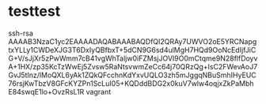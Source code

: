 # testtest


ssh-rsa AAAAB3NzaC1yc2EAAAADAQABAAABAQDfQI2QRAy7UWVO2oE5YRCNapgtxYLLy1CWDeXJG3T6DxIyQBfbxT+5dCN9G6sd4ulMgH7HQd9OoNcEdIjfJiCG+V/sJjXr5zPwWmm7cB41vgWhTaljw0iFZMsjJOVI9O0mCtqme9N28flfDoyvA+1HX/zp35KcTzWwEj5Zvsw5RaNtsvwmZeCc64j70QRzQg+IsC2FWevAoJ7GvJ5tInz/lMoQXL6yAk1ZQkQFcchnKdYxvUQLO3zh5mJggqNBuSmhIHyEUC76rsjKwTbzV8GFcKYZPn1ScLuI05+KQDddBDG2x0kuV7wlw4oqjxZkPaMbhE84swqE1lo+OvzRsL1R vagrant
